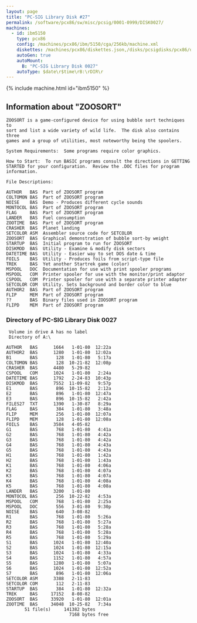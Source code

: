 ```yaml
---
layout: page
title: "PC-SIG Library Disk #27"
permalink: /software/pcx86/sw/misc/pcsig/0001-0999/DISK0027/
machines:
  - id: ibm5150
    type: pcx86
    config: /machines/pcx86/ibm/5150/cga/256kb/machine.xml
    diskettes: /machines/pcx86/diskettes.json,/disks/pcsigdisks/pcx86/diskettes.json
    autoGen: true
    autoMount:
      B: "PC-SIG Library Disk 0027"
    autoType: $date\r$time\rB:\rDIR\r
---
```


{% include machine.html id="ibm5150" %}

## Information about "ZOOSORT"

    ZOOSORT is a game-configured device for using bubble sort techniques to
    sort and list a wide variety of wild life.  The disk also contains three
    games and a group of utilities, most noteworthy being the spoolers.
    
    System Requirements:  Some programs require color graphics.
    
    How to Start:  To run BASIC programs consult the directions in GETTING
    STARTED for your configuration.  Review the .DOC files for program
    information.
    
    File Descriptions:
    
    AUTHOR   BAS  Part of ZOOSORT program
    COLTOMON BAS  Part of ZOOSORT program
    NOISE    BAS  Demo - Produces different cycle sounds
    MONTOCOL BAS  Part of ZOOSORT program
    FLAG     BAS  Part of ZOOSORT program
    LANDER   BAS  Fuel consumption
    ZOOTIME  BAS  Part of ZOOSORT program
    CRASHER  BAS  Planet landing
    SETCOLOR ASM  Assembler source code for SETCOLOR
    ZOOSORT  BAS  Graphical demonstration of bubble sort-by weight
    STARTUP  BAS  Initial program to run for ZOOSORT
    DISKMOD  BAS  Utility - Examine & modify disk sectors
    DATETIME BAS  Utility - Easier way to set DOS date & time
    FOILS    BAS  Utility - Produces foils from script-type file
    TREK     BAS  Yet another Startrek game (color)
    MSPOOL   DOC  Documentation for use with print spooler programs
    MSPOOL   COM  Printer spooler for use with the monitor/print adaptor
    CSPOOL   COM  Printer spooler for use with a separate printer adapter
    SETCOLOR COM  Utility. Sets background and border color to blue
    AUTHOR2  BAS  Part of ZOOSORT program
    FLIP     MEM  Part of ZOOSORT program
    ??       BAS  Binary files used in ZOOSORT program
    FLIPD    MEM  Part of ZOOSORT program

### Directory of PC-SIG Library Disk 0027

     Volume in drive A has no label
     Directory of A:\

    AUTHOR   BAS      1664   1-01-80  12:22a
    AUTHOR2  BAS      1280   1-01-80  12:02a
    B1       BAS       128   1-01-80   5:17a
    COLTOMON BAS       128  10-21-82  12:08p
    CRASHER  BAS      4480   5-29-82
    CSPOOL   COM      1024   1-01-80   2:24a
    DATETIME BAS      1792   2-24-83  10:43p
    DISKMOD  BAS      7552  11-09-82   9:57p
    E1       BAS       896  10-15-82   2:12a
    E2       BAS       896   1-01-80  12:47a
    E3       BAS       896  10-15-82   2:42a
    FILES27  TXT      1390   1-30-87   8:29a
    FLAG     BAS       384   1-01-80   3:48a
    FLIP     MEM       256   1-01-80  12:07a
    FLIPD    MEM       128   1-01-80  12:08a
    FOILS    BAS      3584   4-05-82
    G1       BAS       768   1-01-80   4:41a
    G2       BAS       768   1-01-80   4:42a
    G3       BAS       768   1-01-80   4:42a
    G4       BAS       768   1-01-80   4:43a
    G5       BAS       768   1-01-80   4:43a
    H1       BAS       768   1-01-80   1:42a
    H2       BAS       768   1-01-80   1:43a
    K1       BAS       768   1-01-80   4:06a
    K2       BAS       768   1-01-80   4:07a
    K3       BAS       768   1-01-80   4:07a
    K4       BAS       768   1-01-80   4:08a
    K5       BAS       768   1-01-80   4:08a
    LANDER   BAS      3200   1-01-80
    MONTOCOL BAS       256  10-22-82   4:53a
    MSPOOL   COM       768   1-01-80   2:25a
    MSPOOL   DOC       556   3-01-80   9:30p
    NOISE    BAS       640   3-08-82
    R1       BAS       768   1-01-80   5:26a
    R2       BAS       768   1-01-80   5:27a
    R3       BAS       768   1-01-80   5:28a
    R4       BAS       768   1-01-80   5:28a
    R5       BAS       768   1-01-80   5:29a
    S1       BAS      1024   1-01-80  12:40a
    S2       BAS      1024   1-01-80  12:15a
    S3       BAS      1024   1-01-80   4:33a
    S4       BAS      1152   1-01-80   4:57a
    S5       BAS      1280   1-01-80   5:07a
    S6       BAS      1024   1-01-80  12:52a
    S7       BAS       896   1-01-80  12:06a
    SETCOLOR ASM      3388   2-11-83
    SETCOLOR COM       112   2-11-83
    STARTUP  BAS       384   1-01-80  12:32a
    TREK     BAS     17152   8-08-82
    ZOOSORT  BAS     33920   1-01-80  12:01a
    ZOOTIME  BAS     34048  10-25-82   7:34a
           51 file(s)     141382 bytes
                            7168 bytes free
